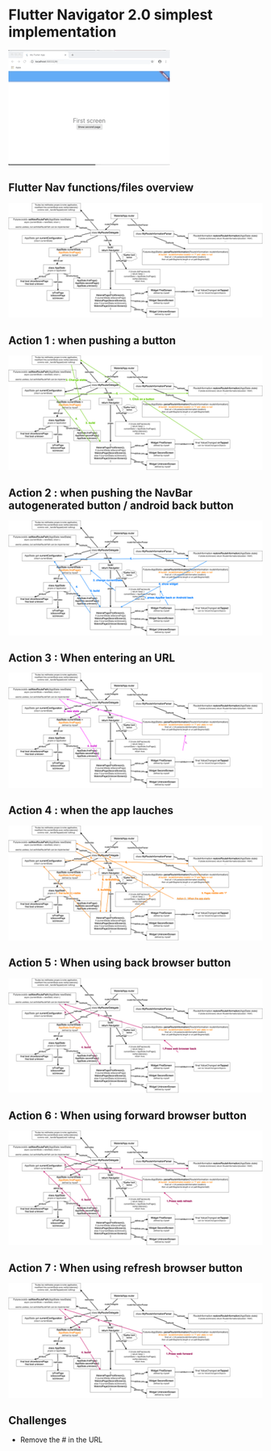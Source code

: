 # Flutter Navigator 2.0 simplest implementation
![](assets/gif_app.gif)

## Flutter Nav functions/files overview
![](assets/0_architecture.png)

## Action 1 : when pushing a button
![](assets/1_press_buttons.png)

## Action 2 : when pushing the NavBar autogenerated button / android back button
![](assets/2_navbar_back.png)

## Action 3 : When entering an URL
![](assets/3_enter_URL.png)

## Action 4 : when the app lauches
![](assets/5_action.png)

## Action 5 : When using back browser button
![](assets/5_browser_back.png)

## Action 6 : When using forward browser button
![](assets/6_browser_refresh.png)

## Action 7 : When using refresh browser button
![](assets/7_browser_forward.png)




## Challenges 
- Remove the # in the URL
